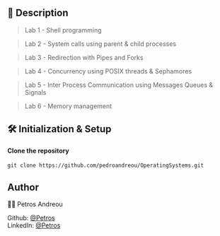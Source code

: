 ## 📰 Description
> Lab 1 - Shell programming

> Lab 2 - System calls using parent & child processes

> Lab 3 - Redirection with Pipes and Forks 

> Lab 4 - Concurrency using POSIX threads & Sephamores

> Lab 5 - Inter Process Communication using Messages Queues & Signals

> Lab 6 - Memory management 

## 🛠 Initialization & Setup
#### Clone the repository  
    git clone https://github.com/pedroandreou/OperatingSystems.git

## Author  
👨🏼 Petros Andreou

Github: [@Petros](https://github.com/pedroandreou)  
LinkedIn: [@Petros](https://www.linkedin.com/in/petrosandreou80/)
